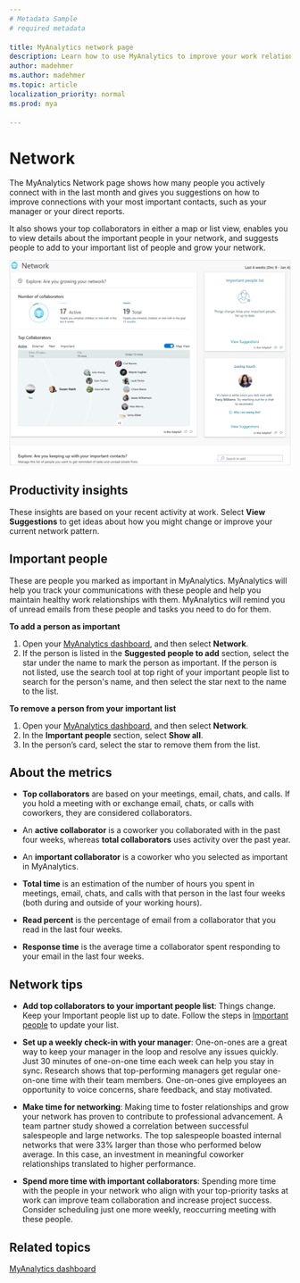 ```yaml
---
# Metadata Sample
# required metadata

title: MyAnalytics network page
description: Learn how to use MyAnalytics to improve your work relationships and grow your network
author: madehmer
ms.author: madehmer
ms.topic: article
localization_priority: normal 
ms.prod: mya

---
```


# Network

The MyAnalytics Network page shows how many people you actively connect with in the last month and gives you suggestions on how to improve connections with your most important contacts, such as your manager or your direct reports.

It also shows your top collaborators in either a map or list view, enables you to view details about the important people in your network, and suggests people to add to your important list of people and grow your network.

![Your Network](../../Images/mya/use/network-pg.png)

## Productivity insights

These insights are based on your recent activity at work. Select **View Suggestions** to get ideas about how you might change or improve your current network pattern.

## Important people

These are people you marked as important in MyAnalytics. MyAnalytics will help you track your communications with these people and help you maintain healthy work relationships with them. MyAnalytics will remind you of unread emails from these people and tasks you need to do for them.

**To add a person as important**

1. Open your [MyAnalytics dashboard](https://myanalytics.microsoft.com), and then select **Network**.
2. If the person is listed in the **Suggested people to add** section, select the star under the name to mark the person as important. If the person is not listed, use the search tool at top right of your important people list to search for the person's name, and then select the star next to the name to the list.

**To remove a person from your important list**

1. Open your [MyAnalytics dashboard](https://myanalytics.microsoft.com), and then select **Network**.
2. In the **Important people** section, select **Show all**.  
3. In the person’s card, select the star to remove them from the list.

## About the metrics

* **Top collaborators** are based on your meetings, email, chats, and calls. If you hold a meeting with or exchange email, chats, or calls with coworkers, they are considered collaborators.

* An **active collaborator** is a coworker you collaborated with in the past four weeks, whereas **total collaborators** uses activity over the past year.

* An **important collaborator** is a coworker who you selected as important in MyAnalytics.

* **Total time** is an estimation of the number of hours you spent in meetings, email, chats, and calls with that person in the last four weeks (both during and outside of your working hours).

* **Read percent** is the percentage of email from a collaborator that you read in the last four weeks.

* **Response time** is the average time a collaborator spent responding to your email in the last four weeks.

## Network tips

* **Add top collaborators to your important people list**: Things change. Keep your Important people list up to date. Follow the steps in [Important people](#important-people) to update your list.

* **Set up a weekly check-in with your manager**: One-on-ones are a great way to keep your manager in the loop and resolve any issues quickly. Just 30 minutes of one-on-one time each week can help you stay in sync. Research shows that top-performing managers get regular one-on-one time with their team members. One-on-ones give employees an opportunity to voice concerns, share feedback, and stay motivated.

* **Make time for networking**: Making time to foster relationships and grow your network has proven to contribute to professional advancement. A team partner study showed a correlation between successful salespeople and large networks. The top salespeople boasted internal networks that were 33% larger than those who performed below average. In this case, an investment in meaningful coworker relationships translated to higher performance.

* **Spend more time with important collaborators**: Spending more time with the people in your network who align with your top-priority tasks at work can improve team collaboration and increase project success. Consider scheduling just one more weekly, reoccurring meeting with these people.

## Related topics

[MyAnalytics dashboard](../use/dashboard-2.md)